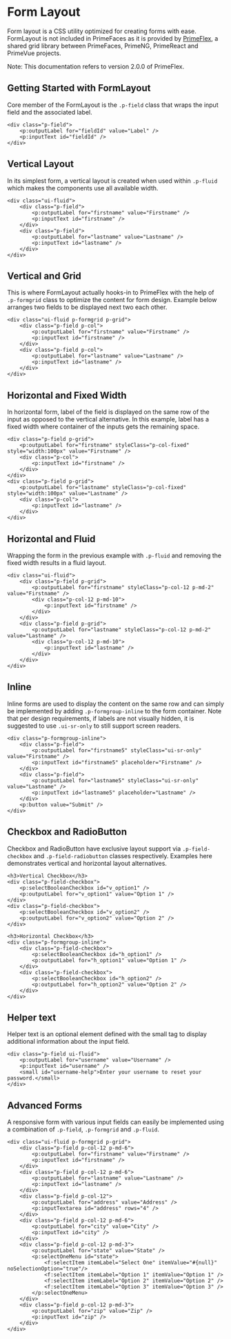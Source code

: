 # Form Layout

Form layout is a CSS utility optimized for creating forms with ease.
FormLayout is not included in PrimeFaces as it is provided by [PrimeFlex](https://github.com/primefaces/primeflex), a shared grid library between PrimeFaces, PrimeNG, PrimeReact and PrimeVue projects.

Note: This documentation refers to version 2.0.0 of PrimeFlex.

## Getting Started with FormLayout
Core member of the FormLayout is the `.p-field` class that wraps the input field and the associated label.

```xhtml
<div class="p-field">
    <p:outputLabel for="fieldId" value="Label" />
    <p:inputText id="fieldId" />
</div>
```

## Vertical Layout
In its simplest form, a vertical layout is created when used within `.p-fluid` which makes the components use all available width.

```xhtml
<div class="ui-fluid">
    <div class="p-field">
        <p:outputLabel for="firstname" value="Firstname" />
        <p:inputText id="firstname" />
    </div>
    <div class="p-field">
        <p:outputLabel for="lastname" value="Lastname" />
        <p:inputText id="lastname" />
    </div>
</div>
```
## Vertical and Grid
This is where FormLayout actually hooks-in to PrimeFlex with the help of `.p-formgrid` class to optimize the content for form design.
Example below arranges two fields to be displayed next two each other.

```xhtml
<div class="ui-fluid p-formgrid p-grid">
    <div class="p-field p-col">
        <p:outputLabel for="firstname" value="Firstname" />
        <p:inputText id="firstname" />
    </div>
    <div class="p-field p-col">
        <p:outputLabel for="lastname" value="Lastname" />
        <p:inputText id="lastname" />
    </div>
</div>
```

## Horizontal and Fixed Width
In horizontal form, label of the field is displayed on the same row of the input as opposed to the vertical alternative.
In this example, label has a fixed width where container of the inputs gets the remaining space.

```xhtml
<div class="p-field p-grid">
    <p:outputLabel for="firstname" styleClass="p-col-fixed" style="width:100px" value="Firstname" />
    <div class="p-col">
        <p:inputText id="firstname" />
    </div>
</div>
<div class="p-field p-grid">
    <p:outputLabel for="lastname" styleClass="p-col-fixed" style="width:100px" value="Lastname" />
    <div class="p-col">
        <p:inputText id="lastname" />
    </div>
</div>
```

## Horizontal and Fluid
Wrapping the form in the previous example with `.p-fluid` and removing the fixed width results in a fluid layout.

```xhtml
<div class="ui-fluid">
    <div class="p-field p-grid">
        <p:outputLabel for="firstname" styleClass="p-col-12 p-md-2" value="Firstname" />
        <div class="p-col-12 p-md-10">
            <p:inputText id="firstname" />
        </div>
    </div>
    <div class="p-field p-grid">
        <p:outputLabel for="lastname" styleClass="p-col-12 p-md-2" value="Lastname" />
        <div class="p-col-12 p-md-10">
            <p:inputText id="lastname" />
        </div>
    </div>
</div>
```

## Inline
Inline forms are used to display the content on the same row and can simply be implemented by adding `.p-formgroup-inline` to the form container.
Note that per design requirements, if labels are not visually hidden, it is suggested to use `.ui-sr-only` to still support screen readers.

```xhtml
<div class="p-formgroup-inline">
    <div class="p-field">
        <p:outputLabel for="firstname5" styleClass="ui-sr-only" value="Firstname" />
        <p:inputText id="firstname5" placeholder="Firstname" />
    </div>
    <div class="p-field">
        <p:outputLabel for="lastname5" styleClass="ui-sr-only" value="Lastname" />
        <p:inputText id="lastname5" placeholder="Lastname" />
    </div>
    <p:button value="Submit" />
</div>
```

## Checkbox and RadioButton
Checkbox and RadioButton have exclusive layout support via `.p-field-checkbox` and `.p-field-radiobutton` classes respectively.
Examples here demonstrates vertical and horizontal layout alternatives.

```xhtml
<h3>Vertical Checkbox</h3>
<div class="p-field-checkbox">
    <p:selectBooleanCheckbox id="v_option1" />
    <p:outputLabel for="v_option1" value="Option 1" />
</div>
<div class="p-field-checkbox">
    <p:selectBooleanCheckbox id="v_option2" />
    <p:outputLabel for="v_option2" value="Option 2" />
</div>

<h3>Horizontal Checkbox</h3>
<div class="p-formgroup-inline">
    <div class="p-field-checkbox">
        <p:selectBooleanCheckbox id="h_option1" />
        <p:outputLabel for="h_option1" value="Option 1" />
    </div>
    <div class="p-field-checkbox">
        <p:selectBooleanCheckbox id="h_option2" />
        <p:outputLabel for="h_option2" value="Option 2" />
    </div>
</div>
```

## Helper text
Helper text is an optional element defined with the small tag to display additional information about the input field.

```xhtml
<div class="p-field ui-fluid">
    <p:outputLabel for="username" value="Username" />
    <p:inputText id="username" />
    <small id="username-help">Enter your username to reset your password.</small>
</div>
```

## Advanced Forms
A responsive form with various input fields can easily be implemented using a combination of `.p-field`, `.p-formgrid` and `.p-fluid`.

```xhtml
<div class="ui-fluid p-formgrid p-grid">
    <div class="p-field p-col-12 p-md-6">
        <p:outputLabel for="firstname" value="Firstname" />
        <p:inputText id="firstname" />
    </div>
    <div class="p-field p-col-12 p-md-6">
        <p:outputLabel for="lastname" value="Lastname" />
        <p:inputText id="lastname" />
    </div>
    <div class="p-field p-col-12">
        <p:outputLabel for="address" value="Address" />
        <p:inputTextarea id="address" rows="4" />
    </div>
    <div class="p-field p-col-12 p-md-6">
        <p:outputLabel for="city" value="City" />
        <p:inputText id="city" />
    </div>
    <div class="p-field p-col-12 p-md-3">
        <p:outputLabel for="state" value="State" />
        <p:selectOneMenu id="state">
            <f:selectItem itemLabel="Select One" itemValue="#{null}" noSelectionOption="true"/>
            <f:selectItem itemLabel="Option 1" itemValue="Option 1" />
            <f:selectItem itemLabel="Option 2" itemValue="Option 2" />
            <f:selectItem itemLabel="Option 3" itemValue="Option 3" />
        </p:selectOneMenu>
    </div>
    <div class="p-field p-col-12 p-md-3">
        <p:outputLabel for="zip" value="Zip" />
        <p:inputText id="zip" />
    </div>
</div>
```